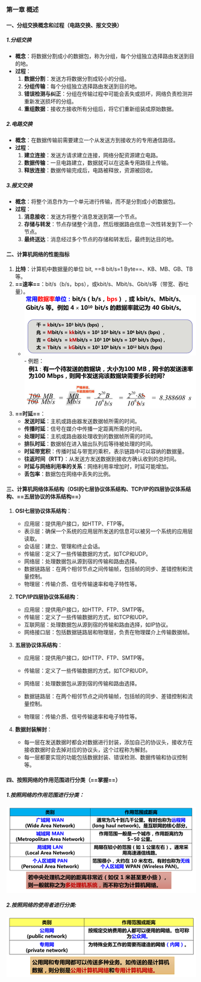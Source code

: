 ### 第一章 概述

#### 一、分组交换概念和过程（电路交换、报文交换）

##### 1.分组交换
- **概念**：将数据分割成小的数据包，称为分组，每个分组独立选择路由发送到目的地。
- **过程**：
  1. **数据分割**：发送方将数据分割成较小的分组。
  2. **分组传输**：每个分组独立选择路由发送到目的地。
  3. **错误检测与纠正**：分组在传输过程中可能会丢失或损坏，网络负责检测并重新发送损坏的分组。
  4. **重组数据**：接收方接收所有分组后，将它们重新组装成原始数据。

##### 2.电路交换
- **概念**：在数据传输前需要建立一个从发送方到接收方的专用通信路径。
- **过程**：
  1. **建立连接**：发送方请求建立连接，网络分配资源建立电路。
  2. **数据传输**：一旦电路建立，数据就可以在这条专用路径上传输。
  3. **释放连接**：数据传输完成后，电路被释放，资源被回收。

##### 3.报文交换
- **概念**：将整个消息作为一个单元进行传输，而不是分割成小的数据包。
- **过程**：
  1. **消息接收**：发送方将整个消息发送到第一个节点。
  2. **存储与转发**：节点存储整个消息，然后根据路由信息一次性转发到下一个节点。
  3. **最终送达**：消息经过多个节点的存储和转发后，最终到达目的地。

#### 二、计算机网络的性能指标

1. **比特**：计算机中数据量的单位 bit, ==8 bit/s=1 Byte==、KB、MB、GB、TB等。
2. **==速率==**：bit/s（b/s，bps），或kbit/s、Mbit/s、Gbit/s等（带宽、吞吐量）。
   - <img src=".\img\计网（复习版）\速率1.png" alt="速率" style="zoom: 75%;" />
     - 例题：<img src=".\img\计网（复习版）\例题1.png" alt="例题1" style="zoom: 75%;" />
3. **==时延==**：
   - **发送时延**：主机或路由器发送数据帧所需的时间。
   - **传播时延**：信号在媒介中传播一定距离所需的时间。
   - **处理时延**：主机或路由器处理收到的数据帧所需的时间。
   - **排队时延**：数据帧在进入输出队列后等待被处理的时间。
   - **时延带宽积**：传播时延与带宽的乘积，表示链路中可以容纳的数据量。
   - **往返时间（RTT）**：从发送方发送数据到接收方确认收到的总时间。
   - **时延与网络利用率的关系**：网络利用率增加时，时延可能增加。
   - **丢包率**：数据包在网络中丢失的比例。

#### 三、计算机网络体系结构（OSI的七层协议体系结构、TCP/IP的四层协议体系结构、==五层协议的体系结构==）

1. **OSI七层协议体系结构**：
   - 应用层：提供用户接口，如HTTP、FTP等。
   - 表示层：确保一个系统的应用层所发送的信息可以被另一个系统的应用层读取。
   - 会话层：建立、管理和终止会话。
   - 传输层：定义了一些传输数据的方式，如TCP和UDP。
   - 网络层：处理数据包从源到宿的传输和路由选择。
   - 数据链路层：在两个相邻节点之间传输帧，包括帧的同步、差错控制和流量控制。
   - 物理层：传输介质、信号传输速率和电子特性等。

2. **TCP/IP四层协议体系结构**：
   - 应用层：提供用户接口，如HTTP、FTP、SMTP等。
   - 传输层：定义了一些传输数据的方式，如TCP和UDP。
   - 互联网层：处理数据包从源到宿的传输和路由选择，如IP协议。
   - 网络接口层：包括数据链路层和物理层，负责在物理媒介上传输数据帧。

3. **五层协议体系结构**：
   - 应用层：提供用户接口，如HTTP、FTP、SMTP等。

   - 传输层：定义了一些传输数据的方式，如TCP和UDP。

   - 网络层：处理数据包从源到宿的传输和路由选择。

   - 数据链路层：在两个相邻节点之间传输帧，包括帧的同步、差错控制和流量控制。

   - 物理层：传输介质、信号传输速率和电子特性等。

4. **数据封装解封**：
   - 每一层在发送数据时都会对数据进行封装，添加自己的协议头，接收方在接收数据时会去掉对应的协议头，这个过程称为解封。
   - 每一层都要实现的功能包括数据封装、错误检测、数据传输和协议控制等。

#### 四、按照网络的作用范围进行分类（==掌握==）

##### 1.按照网络的作用范围进行分类：

<img src=".\img\计网（复习版）\网络的作用范围分类1.png" alt="网络的作用范围分类" style="zoom: 75%;" />

##### 2.按照网络的使用者进行分类:

<img src=".\img\计网（复习版）\网络的使用者分类1.png" alt="网络的使用者分类" style="zoom: 75%;" />